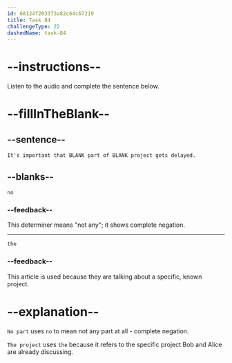 ```yaml
---
id: 68124f203373a82c64c67219
title: Task 84
challengeType: 22
dashedName: task-84
---
```


<!-- (Audio) Bob: It's important that no part of the project gets delayed. -->

# --instructions--

Listen to the audio and complete the sentence below.

# --fillInTheBlank--

## --sentence--

`It's important that BLANK part of BLANK project gets delayed.`

## --blanks--

`no`

### --feedback--

This determiner means "not any"; it shows complete negation.

---

`the`

### --feedback--

This article is used because they are talking about a specific, known project.

# --explanation--

`No part` uses `no` to mean not any part at all - complete negation.

`The project` uses `the` because it refers to the specific project Bob and Alice are already discussing.
